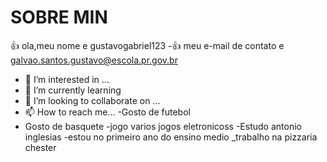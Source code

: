 # SOBRE MIN

👍 ola,meu nome e gustavogabriel123
-:+1: meu e-mail de contato e galvao.santos.gustavo@escola.pr.gov.br
- 👀 I’m interested in ...
- 🌱 I’m currently learning 
- 💞️ I’m looking to collaborate on ...
- 📫 How to reach me...
-Gosto de futebol
- Gosto de basquete
-jogo varios jogos eletronicoss
-Estudo antonio inglesias
-estou no primeiro ano do ensino medio
_trabalho na pizzaria chester
<!---
gustavogabriel123/gustavogabriel123 is a ✨ special ✨ repository because its `README.md` (this file) appears on your GitHub profile.
You can click the Preview link to take a look at your changes.
--->

